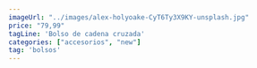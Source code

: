 ```yaml
---
imageUrl: "../images/alex-holyoake-CyT6Ty3X9KY-unsplash.jpg"
price: "79,99"
tagLine: 'Bolso de cadena cruzada'
categories: ["accesorios", "new"]
tag: 'bolsos'
---
```

